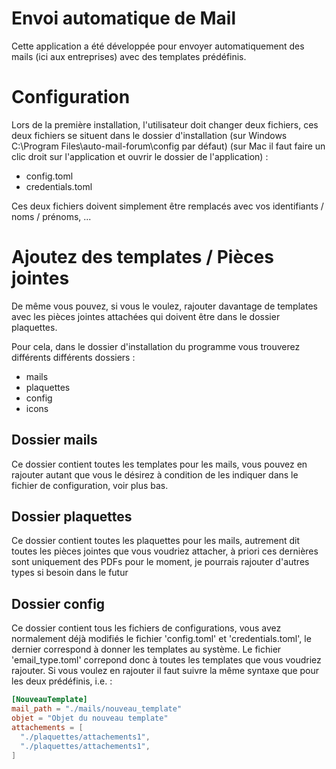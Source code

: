 # Envoi automatique de Mail

Cette application a été développée pour envoyer automatiquement des mails (ici aux entreprises) avec des templates prédéfinis.

# Configuration

Lors de la première installation, l'utilisateur doit changer deux fichiers, ces deux fichiers se situent dans le dossier d'installation (sur Windows C:\Program Files\auto-mail-forum\config par défaut) (sur Mac il faut faire un clic droit sur l'application et ouvrir le dossier de l'application)  : 

- config.toml
- credentials.toml

Ces deux fichiers doivent simplement être remplacés avec vos identifiants / noms / prénoms, ...

# Ajoutez des templates / Pièces jointes

De même vous pouvez, si vous le voulez, rajouter davantage de templates avec les pièces jointes attachées qui doivent être dans le dossier plaquettes.

Pour cela, dans le dossier d'installation du programme vous trouverez différents différents dossiers : 
- mails
- plaquettes
- config
- icons

## Dossier mails

Ce dossier contient toutes les templates pour les mails, vous pouvez en rajouter autant que vous le désirez à condition de les indiquer dans le fichier de configuration, voir plus bas.

## Dossier plaquettes 

Ce dossier contient toutes les plaquettes pour les mails, autrement dit toutes les pièces jointes que vous voudriez attacher, à priori ces dernières sont uniquement des PDFs pour le moment, je pourrais rajouter d'autres types si besoin dans le futur

## Dossier config

Ce dossier contient tous les fichiers de configurations, vous avez normalement déjà modifiés le fichier 'config.toml' et 'credentials.toml', le dernier correspond à donner les templates au système. Le fichier 'email_type.toml' correpond donc à toutes les templates que vous voudriez rajouter. Si vous voulez en rajouter il faut suivre la même syntaxe que pour les deux prédéfinis, i.e. : 

```toml
[NouveauTemplate]
mail_path = "./mails/nouveau_template"
objet = "Objet du nouveau template"
attachements = [
  "./plaquettes/attachements1",
  "./plaquettes/attachements1",
]
```

